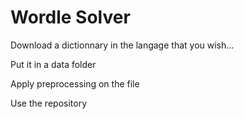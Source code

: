 # Wordle Solver

Download a dictionnary in the langage that you wish...

Put it in a data folder

Apply preprocessing on the file

Use the repository